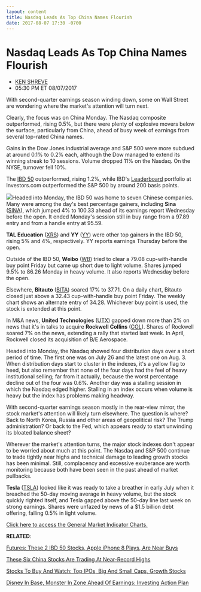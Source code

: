 ```yaml
---
layout: content
title: Nasdaq Leads As Top China Names Flourish
date: 2017-08-07 17:30 -0700
---
```



Nasdaq Leads As Top China Names Flourish
=========================================




* [KEN SHREVE](https://www.investors.com/author/shrevek/ "Posts by KEN SHREVE")
* 05:30 PM ET 08/07/2017




With second-quarter earnings season winding down, some on Wall Street are wondering where the market's attention will turn next.




Clearly, the focus was on China Monday. The Nasdaq composite outperformed, rising 0.5%, but there were plenty of explosive movers below the surface, particularly from China, ahead of busy week of earnings from several top-rated China names.


Gains in the Dow Jones industrial average and S&P 500 were more subdued at around 0.1% to 0.2% each, although the Dow managed to extend its winning streak to 10 sessions. Volume dropped 11% on the Nasdaq. On the NYSE, turnover fell 10%.


The [IBD 50](https://www.investors.com/stock-lists/ibd-50/ibd-50-performance/) outperformed, rising 1.2%, while IBD's [Leaderboard](https://www.investors.com/stock-market-today) portfolio at Investors.com outperformed the S&P 500 by around 200 basis points.


![](https://www.investors.com/wp-content/uploads/2017/08/MP080717.png)Headed into Monday, the IBD 50 was home to seven Chinese companies. Many were among the day's best percentage gainers, including **Sina** ([SINA](https://research.investors.com/quote.aspx?symbol=SINA)), which jumped 4% to 100.33 ahead of its earnings report Wednesday before the open. It ended Monday's session still in buy range from a 97.89 entry and from a handle entry at 95.59.


**TAL Education** ([XRS](https://research.investors.com/quote.aspx?symbol=XRS)) and **YY** ([YY](https://research.investors.com/quote.aspx?symbol=YY)) were other top gainers in the IBD 50, rising 5% and 4%, respectively. YY reports earnings Thursday before the open.


Outside of the IBD 50, **Weibo** ([WB](https://research.investors.com/quote.aspx?symbol=WB)) tried to clear a 79.08 cup-with-handle buy point Friday but came up short due to light volume. Shares jumped 9.5% to 86.26 Monday in heavy volume. It also reports Wednesday before the open.


Elsewhere, **Bitauto** ([BITA](https://research.investors.com/quote.aspx?symbol=BITA)) soared 17% to 37.71. On a daily chart, Bitauto closed just above a 32.43 cup-with-handle buy point Friday. The weekly chart shows an alternate entry of 34.28. Whichever buy point is used, the stock is extended at this point.


In M&A news, **United Technologies** ([UTX](https://research.investors.com/quote.aspx?symbol=UTX)) gapped down more than 2% on news that it's in talks to acquire **Rockwell Collins** ([COL](https://research.investors.com/quote.aspx?symbol=COL)). Shares of Rockwell soared 7% on the news, extending a rally that started last week. In April, Rockwell closed its acquisition of B/E Aerospace.


Headed into Monday, the Nasdaq showed four distribution days over a short period of time. The first one was on July 26 and the latest one on Aug. 3. When distribution days start to cluster in the indexes, it's a yellow flag to heed, but also remember that none of the four days had the feel of heavy institutional selling; far from it actually, because the worst percentage decline out of the four was 0.6%. Another day was a stalling session in which the Nasdaq edged higher. Stalling in an index occurs when volume is heavy but the index has problems making headway.


With second-quarter earnings season mostly in the rear-view mirror, the stock market's attention will likely turn elsewhere. The question is where? Back to North Korea, Russia and other areas of geopolitical risk? The Trump administration? Or back to the Fed, which appears ready to start unwinding its bloated balance sheet?


Wherever the market's attention turns, the major stock indexes don't appear to be worried about much at this point. The Nasdaq and S&P 500 continue to trade tightly near highs and technical damage to leading growth stocks has been minimal. Still, complacency and excessive exuberance are worth monitoring because both have been seen in the past ahead of market pullbacks.


**Tesla** ([TSLA](https://research.investors.com/quote.aspx?symbol=TSLA)) looked like it was ready to take a breather in early July when it breached the 50-day moving average in heavy volume, but the stock quickly righted itself, and Tesla gapped above the 50-day line last week on strong earnings. Shares were unfazed by news of a $1.5 billion debt offering, falling 0.5% in light volume.


[Click here to access the General Market Indicator Charts.](https://www.investors.com/wp-content/uploads/2017/08/IBD0708153423GMI.pdf)


**RELATED**:


[Futures: These 2 IBD 50 Stocks, Apple iPhone 8 Plays, Are Near Buys](https://www.investors.com/market-trend/stock-market-today/sp-500-futures-these-2-ibd-50-stocks-apple-iphone-8-plays-are-near-buys/)


[These Six China Stocks Are Trading At Near-Record Highs](https://www.investors.com/research/ibd-industry-themes/these-six-china-stocks-are-trading-at-near-record-highs/)


[Stocks To Buy And Watch: Top IPOs, Big And Small Caps, Growth Stocks](https://www.investors.com/stock-lists/stocks-to-watch-top-rated-ipos-big-caps-and-growth-stocks/)


[Disney In Base, Monster In Zone Ahead Of Earnings: Investing Action Plan](https://www.investors.com/research/investing-action-plan/disney-in-base-monster-in-zone-ahead-of-earnings-investing-action-plan/)




